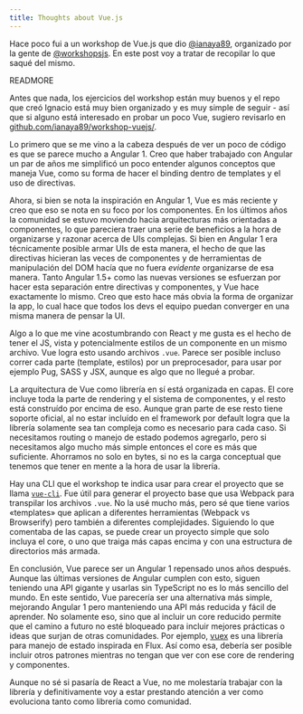 ```yaml
---
title: Thoughts about Vue.js
---
```


Hace poco fui a un workshop de Vue.js que dio [@ianaya89](https://twitter.com/ianaya89), organizado por la gente de [@workshopsjs](https://twitter.com/workshopsjs). En este post voy a tratar de recopilar lo que saqué del mismo.

READMORE

Antes que nada, los ejercicios del workshop están muy buenos y el repo que creó Ignacio está muy bien organizado y es muy simple de seguir - así que si alguno está interesado en probar un poco Vue, sugiero revisarlo en [github.com/ianaya89/workshop-vuejs/](github.com/ianaya89/workshop-vuejs/).

Lo primero que se me vino a la cabeza después de ver un poco de código es que se parece mucho a Angular 1. Creo que haber trabajado con Angular un par de años me simplificó un poco entender algunos conceptos que maneja Vue, como su forma de hacer el binding dentro de templates y el uso de directivas.

Ahora, si bien se nota la inspiración en Angular 1, Vue es más reciente y creo que eso se nota en su foco por los componentes. En los últimos años la comunidad se estuvo moviendo hacia arquitecturas más orientadas a componentes, lo que pareciera traer una serie de beneficios a la hora de organizarse y razonar acerca de UIs complejas. Si bien en Angular 1 era técnicamente posible armar UIs de esta manera, el hecho de que las directivas hicieran las veces de componentes y de herramientas de manipulación del DOM hacía que no fuera _evidente_ organizarse de esa manera. Tanto Angular 1.5+ como las nuevas versiones se esfuerzan por hacer esta separación entre directivas y componentes, y Vue hace exactamente lo mismo. Creo que esto hace más obvia la forma de organizar la app, lo cual hace que todos los devs el equipo puedan converger en una misma manera de pensar la UI.

Algo a lo que me vine acostumbrando con React y me gusta es el hecho de tener el JS, vista y potencialmente estilos de un componente en un mismo archivo. Vue logra esto usando archivos `.vue`. Parece ser posible incluso correr cada parte (template, estilos) por un preprocesador, para usar por ejemplo Pug, SASS y JSX, aunque es algo que no llegué a probar.

La arquitectura de Vue como librería en sí está organizada en capas. El core incluye toda la parte de rendering y el sistema de componentes, y el resto está construído por encima de eso. Aunque gran parte de ese resto tiene soporte oficial, al no estar incluído en el framework por default logra que la librería solamente sea tan compleja como es necesario para cada caso. Si necesitamos routing o manejo de estado podemos agregarlo, pero si necesitamos algo mucho más simple entonces el core es más que suficiente. Ahorramos no solo en bytes, si no es la carga conceptual que tenemos que tener en mente a la hora de usar la librería.

Hay una CLI que el workshop te indica usar para crear el proyecto que se llama [`vue-cli`](https://github.com/vuejs/vue-cli). Fue útil para generar el proyecto base que usa Webpack para transpilar los archivos `.vue`. No la usé mucho más, pero sé que tiene varios «templates» que aplican a diferentes herramientas (Webpack vs Browserify) pero también a diferentes complejidades. Siguiendo lo que comentaba de las capas, se puede crear un proyecto simple que solo incluya el core, o uno que traiga más capas encima y con una estructura de directorios más armada.

En conclusión, Vue parece ser un Angular 1 repensado unos años después. Aunque las últimas versiones de Angular cumplen con esto, siguen teniendo una API gigante y usarlas sin TypeScript no es lo más sencillo del mundo. En este sentido, Vue parecería ser una alternativa más simple, mejorando Angular 1 pero manteniendo una API más reducida y fácil de aprender. No solamente eso, sino que al incluir un core reducido permite que el camino a futuro no esté bloqueado para incluir mejores prácticas o ideas que surjan de otras comunidades. Por ejemplo, [vuex](https://github.com/vuejs/vuex) es una librería para manejo de estado inspirada en Flux. Así como esa, debería ser posible incluir otros patrones mientras no tengan que ver con ese core de rendering y componentes.

Aunque no sé si pasaría de React a Vue, no me molestaría trabajar con la librería y definitivamente voy a estar prestando atención a ver como evoluciona tanto como librería como comunidad.
